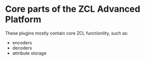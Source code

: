 # Core parts of the ZCL Advanced Platform

These plugins mostly contain core ZCL functionlity, such as:
- encoders
- decoders
- attribute storage